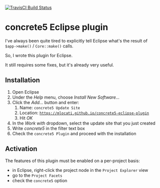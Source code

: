 [![TravisCI Build Status](https://travis-ci.org/mlocati/concrete5-eclipse-plugin.svg?branch=master)](https://travis-ci.org/mlocati/concrete5-eclipse-plugin)

# concrete5 Eclipse plugin

I've always been quite tired to explicitly tell Eclipse what's the result of `$app->make()` / `Core::make()` calls.

So, I wrote this plugin for Eclipse.

It still requires some fixes, but it's already very useful.

## Installation

1. Open Eclipse
2. Under the *Help* menu, choose *Install New Software...*
3. Click the *Add...* button and enter:
    1. Name: `concrete5 Update Site`
    2. Location: [`https://mlocati.github.io/concrete5-eclipse-plugin`](https://mlocati.github.io/concrete5-eclipse-plugin)
    3. Hit *OK*
4. In the *Work with* dropdown, select the update site that you just created
5. Write *concrete5* in the filter text box
6. Check the `concrete5 Plugin` and proceed with the installation

## Activation

The features of this plugin must be enabled on a per-project basis:
- in Eclipse, right-click the project node in the `Project Explorer` view
- go to the `Project Facets`
- check the `concrete5` option
